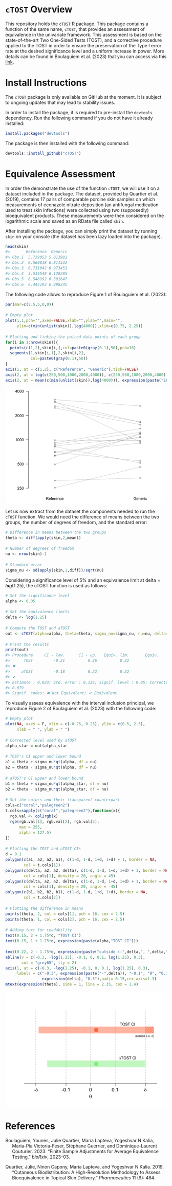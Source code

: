 
<!-- README.md is generated from README.Rmd. Please edit this file -->

# `cTOST` Overview

This repository holds the `cTOST` R package. This package contains a
function of the same name, `cTOST`, that provides an assessment of
equivalence in the univariate framework. This assessment is based on the
state-of-the-art Two One-Sided Tests (TOST), and a corrective procedure
applied to the TOST in order to ensure the preservation of the Type I
error rate at the desired significance level and a uniform increase in
power. More details can be found in Boulaguiem et al. (2023) that you
can access via this
[link](https://www.biorxiv.org/content/10.1101/2023.03.11.532179v3).

# Install Instructions

The `cTOST` package is only available on GitHub at the moment. It is
subject to ongoing updates that may lead to stability issues.

In order to install the package, it is required to pre-install the
`devtools` dependency. Run the following command if you do not have it
already installed:

``` r
install.packages("devtools")
```

The package is then installed with the following command:

``` r
devtools::install_github("cTOST")
```

# Equivalence Assessment

In order the demonstrate the use of the function `cTOST`, we will use it
on a dataset included in the package. The dataset, provided by Quartier
et al. (2019), contains 17 pairs of comparable porcine skin samples on
which measurements of econazole nitrate deposition (an antifungal
medication used to treat skin infections) were collected using two
(supposedly) bioequivalent products. These measurements were then
considered on the logarithmic scale and saved as an RData file called
`skin`.

After installing the package, you can simply print the dataset by
running `skin` on your console (the dataset has been lazy loaded into
the package).

``` r
head(skin)
#>       Reference  Generic
#> Obs.1  5.739053 5.813981
#> Obs.2  6.560818 6.811332
#> Obs.3  6.731042 6.973451
#> Obs.4  5.535548 6.128285
#> Obs.5  6.548992 6.301647
#> Obs.6  6.445193 6.998245
```

The following code allows to reproduce Figure 1 of Boulaguiem et al.
(2023):

``` r
par(mar=c(2.5,5,0,0))

# Empty plot
plot(1,1,pch="",axes=FALSE,xlab="",ylab="",main="",
     ylim=c(min(unlist(skin)),log(4000)),xlim=c(0.75, 2.25))

# Plotting and linking the paired data points of each group
for(i in 1:nrow(skin)){
  points(c(1,2),skin[i,],col=paste0(gray(0.1),50),pch=16)
  segments(1,skin[i,1],2,skin[i,2],
           col=paste0(gray(0.1),50))
}
axis(1, at = c(1,2), c("Reference", "Generic"),tick=FALSE)
axis(2, at = log(c(250,500,1000,2000,4000)), c(250,500,1000,2000,4000), las=2)
axis(2, at = mean(c(min(unlist(skin)),log(4000))), expression(paste("ECZ deposition (ng/cm"^2*")")),padj=-4.5, tick = FALSE)
```

![](README_files/figure-gfm/unnamed-chunk-5-1.png)<!-- -->

Let us now extract from the dataset the components needed to run the
`cTOST` function. We would need the difference of means between the two
groups, the number of degrees of freedom, and the standard error:

``` r
# Difference in means between the two groups
theta <- diff(apply(skin,2,mean)) 

# Number of degrees of freedom
nu <- nrow(skin)-1 

# Standard error
sigma_nu <- sd(apply(skin,1,diff))/sqrt(nu) 
```

Considering a significance level of 5% and an equivalence limit at
delta = *l**o**g*(1.25), the cTOST function is used as follows:

``` r
# Set the significance level 
alpha <- 0.05

# Set the equivalence limits
delta <- log(1.25)

# Compute the TOST and aTOST
out <- cTOST(alpha=alpha, theta=theta, sigma_nu=sigma_nu, nu=nu, delta=delta)

# Print the results
print(out)
#> Procedure     CI - low.      CI - up.   Equiv. lim.       Equiv.
#>      TOST         -0.21          0.26          0.22
#> ✖
#>     aTOST         -0.18          0.22          0.22
#> ✔
#> Estimate : 0.023; Std. error : 0.134; Signif. level : 0.05; Corrected level :
#> 0.079
#> Signif. codes: ✖ Not Equivalent; ✔ Equivalent
```

To visually assess equivalence with the interval inclusion principal, we
reproduce Figure 2 of Boulaguiem et al. (2023) with the following code:

``` r
# Empty plot
plot(NA, axes = F, xlim = c(-0.25, 0.25), ylim = c(0.5, 2.5),
     xlab = " ", ylab = " ")

# Corrected level used by aTOST
alpha_star = out$alpha_star

# TOST's CI upper and lower bound
a1 = theta + sigma_nu*qt(alpha, df = nu)
a2 = theta - sigma_nu*qt(alpha, df = nu)

# aTOST's CI upper and lower bound 
b1 = theta + sigma_nu*qt(alpha_star, df = nu)
b2 = theta - sigma_nu*qt(alpha_star, df = nu)

# Set the colors and their transparent counterpart
cols=c("coral","palegreen2")
t.cols=sapply(c("coral","palegreen2"),function(x){
  rgb.val <- col2rgb(x)
  rgb(rgb.val[1], rgb.val[2], rgb.val[3],
      max = 255,
      alpha = 127.5)
})

# Plotting the TOST and aTOST CIs
d = 0.1
polygon(c(a1, a2, a2, a1), c(1-d, 1-d, 1+d, 1+d) + 1, border = NA,
        col = t.cols[1])
polygon(c(delta, a2, a2, delta), c(1-d, 1-d, 1+d, 1+d) + 1, border = NA,
        col = cols[1], density = 20, angle = 45)
polygon(c(delta, a2, a2, delta), c(1-d, 1-d, 1+d, 1+d) + 1, border = NA,
        col = cols[1], density = 20, angle = -45)
polygon(c(b1, b2, b2, b1), c(1-d, 1-d, 1+d, 1+d), border = NA,
        col = t.cols[2])

# Plotting the difference in means
points(theta, 2, col = cols[1], pch = 16, cex = 2.5)
points(theta, 1, col = cols[2], pch = 16, cex = 2.5)

# Adding text for readability
text(0.15, 2 + 1.75*d, "TOST CI")
text(0.15, 1 + 1.75*d, expression(paste(alpha,"TOST CI")))

text(0.22, 2 - 1.75*d, expression(paste("outside (-",delta,", ",delta,")")), cex = 0.8)
abline(v = c(-0.3, -log(1.25), -0.1, 0, 0.1, log(1.25), 0.3),
       col = "grey65", lty = 2)
axis(1, at = c(-0.3, -log(1.25), -0.1, 0, 0.1, log(1.25), 0.3),
     labels = c("-0.3", expression(paste("-",delta)), "-0.1", "0", "0.1",
                expression(delta), "0.3"),padj=-0.15,cex.axis=1.3)
mtext(expression(theta), side = 1, line = 2.35, cex = 1.4)
```

![](README_files/figure-gfm/unnamed-chunk-8-1.png)<!-- -->

# References

<div id="refs" class="references csl-bib-body hanging-indent">

<div id="ref-boulaguiem2023finite" class="csl-entry">

Boulaguiem, Younes, Julie Quartier, Maria Lapteva, Yogeshvar N Kalia,
Maria-Pia Victoria-Feser, Stéphane Guerrier, and Dominique-Laurent
Couturier. 2023. “Finite Sample Adjustments for Average Equivalence
Testing.” *bioRxiv*, 2023–03.

</div>

<div id="ref-quartier2019cutaneous" class="csl-entry">

Quartier, Julie, Ninon Capony, Maria Lapteva, and Yogeshvar N Kalia.
2019. “Cutaneous Biodistribution: A High-Resolution Methodology to
Assess Bioequivalence in Topical Skin Delivery.” *Pharmaceutics* 11 (9):
484.

</div>

</div>
